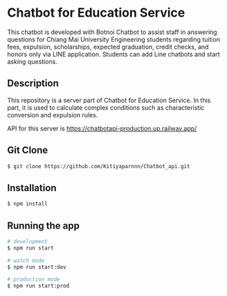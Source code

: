 # Chatbot for Education Service

This chatbot is developed with Botnoi Chatbot to assist staff in answering questions for Chiang Mai University Engineering students regarding tuition fees, expulsion, scholarships, expected graduation, credit checks, and honors only via LINE application. Students can add Line chatbots and start asking questions.

## Description

This repository is a server part of Chatbot for Education Service. In this part, it is used to calculate complex conditions such as characteristic conversion and expulsion rules.

API for this server is https://chatbotapi-production.up.railway.app/

## Git Clone

```bash
$ git clone https://github.com/Kitiyaparnnn/Chatbot_api.git
```

## Installation

```bash
$ npm install
```

## Running the app

```bash
# development
$ npm run start

# watch mode
$ npm run start:dev

# production mode
$ npm run start:prod
```

